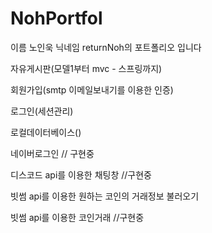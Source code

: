 # NohPortfol
이름 노인욱 닉네임 returnNoh의 포트폴리오 입니다

자유게시판(모델1부터 mvc - 스프링까지)

회원가입(smtp 이메일보내기를 이용한 인증)

로그인(세션관리)

로컬데이터베이스()

네이버로그인 // 구현중

디스코드 api를 이용한 채팅창 //구현중

빗썸 api를 이용한 원하는 코인의 거래정보 불러오기

빗썸 api를 이용한 코인거래 //구현중
